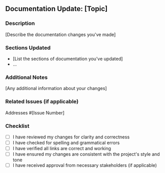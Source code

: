 ## Documentation Update: [Topic]

### Description
[Describe the documentation changes you've made]

### Sections Updated
- [List the sections of documentation you've updated]
- ...

### Additional Notes
[Any additional information about your changes]

### Related Issues (if applicable)
Addresses #[Issue Number]

### Checklist
- [ ] I have reviewed my changes for clarity and correctness
- [ ] I have checked for spelling and grammatical errors
- [ ] I have verified all links are correct and working
- [ ] I have ensured my changes are consistent with the project's style and tone
- [ ] I have received approval from necessary stakeholders (if applicable)